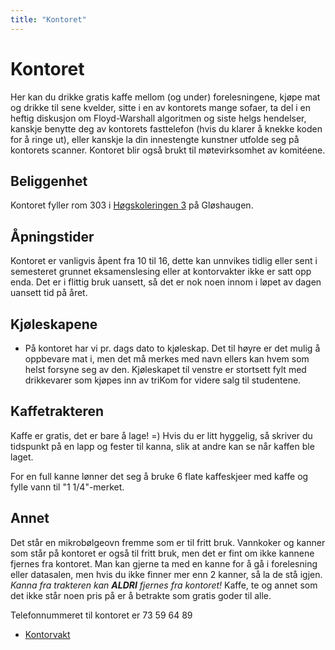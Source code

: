 ```yaml
---
title: "Kontoret"
---
```


# Kontoret





Her kan du drikke gratis kaffe mellom (og under) forelesningene, kjøpe mat og drikke til sene kvelder, sitte i en av kontorets mange sofaer, ta del i en heftig diskusjon om Floyd-Warshall algoritmen og siste helgs hendelser, kanskje benytte deg av kontorets fasttelefon (hvis du klarer å knekke koden for å ringe ut), eller kanskje la din innestengte kunstner utfolde seg på kontorets scanner. Kontoret blir også brukt til møtevirksomhet av komitéene.

## Beliggenhet

Kontoret fyller rom 303 i [Høgskoleringen 3](http://maps.google.com/maps?f=q&source=s_q&hl=en&geocode=&q=h%C3%B8gskoleringen+3&aq=&sll=63.418013,10.406225&sspn=0.002048,0.007923&ie=UTF8&hq=&hnear=H%C3%B8gskoleringen+3,+7034+Trondheim,+S%C3%B8r-Tr%C3%B8ndelag,+Norway&ll=63.4184,10.405898&spn=0.00819,0.031693&z=16) på Gløshaugen. 

## Åpningstider

Kontoret er vanligvis åpent fra 10 til 16, dette kan unnvikes tidlig eller sent i semesteret grunnet eksamenslesing eller at kontorvakter ikke er satt opp enda. Det er i flittig bruk uansett, så det er nok noen innom i løpet av dagen uansett tid på året.

## Kjøleskapene
- På kontoret har vi pr. dags dato to kjøleskap. Det til høyre er det mulig å oppbevare mat i, men det må merkes med navn ellers kan hvem som helst forsyne seg av den. Kjøleskapet til venstre er stortsett fylt med drikkevarer som kjøpes inn av triKom for videre salg til studentene. 

## Kaffetrakteren

Kaffe er gratis, det er bare å lage! =)
Hvis du er litt hyggelig, så skriver du tidspunkt på en lapp og fester til kanna, slik at andre kan se når kaffen ble laget.

For en full kanne lønner det seg å bruke 6 flate kaffeskjeer med kaffe og fylle vann til "1 1/4"-merket.

## Annet

Det står en mikrobølgeovn fremme som er til fritt bruk.
Vannkoker og kanner som står på kontoret er også til fritt bruk, men det er fint om ikke kannene fjernes fra kontoret. Man kan gjerne ta med en kanne for å gå i forelesning eller datasalen, men hvis du ikke finner mer enn 2 kanner, så la de stå igjen. _Kanna fra trakteren kan **ALDRI** fjernes fra kontoret!_
Kaffe, te og annet som det ikke står noen pris på er å betrakte som gratis goder til alle.

Telefonnummeret til kontoret er 73 59 64 89


- [Kontorvakt](/wiki/online/kontoret/kontorvakt)